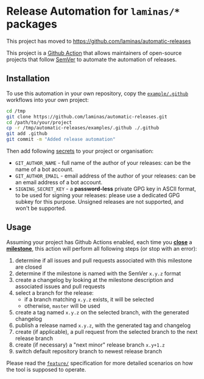 # Release Automation for `laminas/*` packages

This project has moved to https://github.com/laminas/automatic-releases

This project is a [Github Action](https://github.com/features/actions) that allows
maintainers of open-source projects that follow [SemVer](https://semver.org/spec/v2.0.0.html)
to automate the automation of releases.

## Installation

To use this automation in your own repository, copy the [`example/.github`](./examples/.github)
workflows into your own project:

```sh
cd /tmp
git clone https://github.com/laminas/automatic-releases.git
cd /path/to/your/project
cp -r /tmp/automatic-releases/examples/.github ./.github
git add .github
git commit -m "Added release automation"
```

Then add following [secrets](https://docs.github.com/en/actions/configuring-and-managing-workflows/creating-and-storing-encrypted-secrets)
to your project or organisation:

 * `GIT_AUTHOR_NAME` - full name of the author of your releases: can be the name of a bot account.
 * `GIT_AUTHOR_EMAIL` - email address of the author of your releases: can be an email address of a bot account.
 * `SIGNING_SECRET_KEY` - a **password-less** private GPG key in ASCII format, to be used for signing your releases:
   please use a dedicated GPG subkey for this purpose. Unsigned releases are not supported, and won't be supported.

## Usage

Assuming your project has Github Actions enabled, each time you [**close**](https://developer.github.com/webhooks/event-payloads/#milestone)
a [**milestone**](https://docs.github.com/en/github/managing-your-work-on-github/creating-and-editing-milestones-for-issues-and-pull-requests),
this action will perform all following steps (or stop with an error):

 1. determine if all issues and pull requests associated with this milestone are closed
 2. determine if the milestone is named with the SemVer `x.y.z` format
 3. create a changelog by looking at the milestone description and associated issues and pull requests
 4. select a branch for the release:
     * if a branch matching `x.y.z` exists, it will be selected
     * otherwise, `master` will be used
 5. create a tag named `x.y.z` on the selected branch, with the generated changelog
 6. publish a release named `x.y.z`, with the generated tag and changelog
 7. create (if applicable), a pull request from the selected branch to the next release branch
 8. create (if necessary) a "next minor" release branch `x.y+1.z`
 9. switch default repository branch to newest release branch

Please read the [`feature/`](./feature) specification for more detailed scenarios on how the tool is supposed
to operate.
